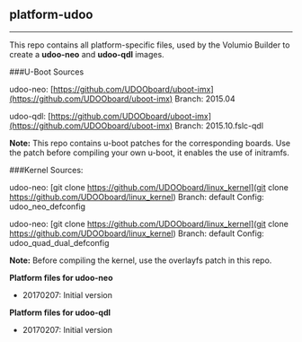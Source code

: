 ## platform-udoo

***

This repo contains all platform-specific files, used by the Volumio Builder to create a **udoo-neo** and **udoo-qdl** images.

###U-Boot Sources

udoo-neo: [https://github.com/UDOOboard/uboot-imx](https://github.com/UDOOboard/uboot-imx) 
Branch: 2015.04

udoo-qdl: [https://github.com/UDOOboard/uboot-imx](https://github.com/UDOOboard/uboot-imx)
Branch: 2015.10.fslc-qdl


**Note:** This repo contains u-boot patches for the corresponding boards. 
Use the patch before compiling your own u-boot, it enables the use of initramfs.

###Kernel Sources: 

udoo-neo: [git clone https://github.com/UDOOboard/linux_kernel](git clone https://github.com/UDOOboard/linux_kernel) 
Branch: default
Config: udoo_neo_defconfig

udoo-neo: [git clone https://github.com/UDOOboard/linux_kernel](git clone https://github.com/UDOOboard/linux_kernel) 
Branch: default
Config: udoo_quad_dual_defconfig

**Note:** Before compiling the kernel, use the overlayfs patch in this repo. 

**Platform files for udoo-neo**
- 20170207: Initial version


**Platform files for udoo-qdl**
- 20170207: Initial version

